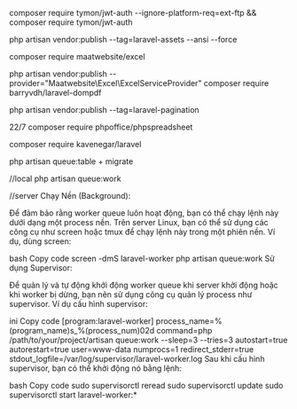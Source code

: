 
composer require tymon/jwt-auth --ignore-platform-req=ext-ftp
&&
composer require tymon/jwt-auth

php artisan vendor:publish --tag=laravel-assets --ansi --force

composer require maatwebsite/excel

php artisan vendor:publish --provider="Maatwebsite\Excel\ExcelServiceProvider"
composer require barryvdh/laravel-dompdf

php artisan vendor:publish --tag=laravel-pagination

22/7
composer require phpoffice/phpspreadsheet

composer require kavenegar/laravel

php artisan queue:table + migrate


//local
php artisan queue:work

//server
Chạy Nền (Background):

Để đảm bảo rằng worker queue luôn hoạt động, bạn có thể chạy lệnh này dưới dạng một process nền. Trên server Linux, bạn có thể sử dụng các công cụ như screen hoặc tmux để chạy lệnh này trong một phiên nền.
Ví dụ, dùng screen:

bash
Copy code
screen -dmS laravel-worker php artisan queue:work
Sử dụng Supervisor:

Để quản lý và tự động khởi động worker queue khi server khởi động hoặc khi worker bị dừng, bạn nên sử dụng công cụ quản lý process như supervisor.
Ví dụ cấu hình supervisor:

ini
Copy code
[program:laravel-worker]
process_name=%(program_name)s_%(process_num)02d
command=php /path/to/your/project/artisan queue:work --sleep=3 --tries=3
autostart=true
autorestart=true
user=www-data
numprocs=1
redirect_stderr=true
stdout_logfile=/var/log/supervisor/laravel-worker.log
Sau khi cấu hình supervisor, bạn có thể khởi động nó bằng lệnh:

bash
Copy code
sudo supervisorctl reread
sudo supervisorctl update
sudo supervisorctl start laravel-worker:*
